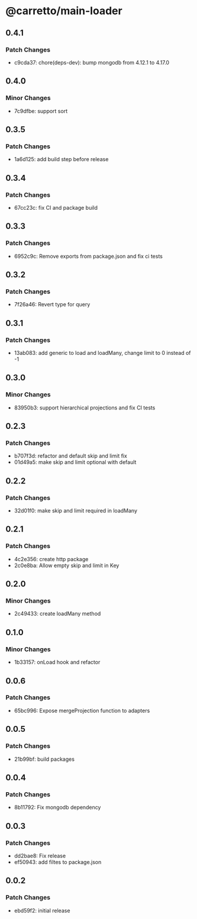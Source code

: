 # @carretto/main-loader

## 0.4.1

### Patch Changes

- c9cda37: chore(deps-dev): bump mongodb from 4.12.1 to 4.17.0

## 0.4.0

### Minor Changes

- 7c9dfbe: support sort

## 0.3.5

### Patch Changes

- 1a6d125: add build step before release

## 0.3.4

### Patch Changes

- 67cc23c: fix CI and package build

## 0.3.3

### Patch Changes

- 6952c9c: Remove exports from package.json and fix ci tests

## 0.3.2

### Patch Changes

- 7f26a46: Revert type for query

## 0.3.1

### Patch Changes

- 13ab083: add generic to load and loadMany, change limit to 0 instead of -1

## 0.3.0

### Minor Changes

- 83950b3: support hierarchical projections and fix CI tests

## 0.2.3

### Patch Changes

- b707f3d: refactor and default skip and limit fix
- 01d49a5: make skip and limit optional with default

## 0.2.2

### Patch Changes

- 32d01f0: make skip and limit required in loadMany

## 0.2.1

### Patch Changes

- 4c2e356: create http package
- 2c0e8ba: Allow empty skip and limit in Key

## 0.2.0

### Minor Changes

- 2c49433: create loadMany method

## 0.1.0

### Minor Changes

- 1b33157: onLoad hook and refactor

## 0.0.6

### Patch Changes

- 65bc996: Expose mergeProjection function to adapters

## 0.0.5

### Patch Changes

- 21b99bf: build packages

## 0.0.4

### Patch Changes

- 8b11792: Fix mongodb dependency

## 0.0.3

### Patch Changes

- dd2bae8: Fix release
- ef50943: add filtes to package.json

## 0.0.2

### Patch Changes

- ebd59f2: initial release
